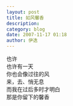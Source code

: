 ```yaml
---
layout: post
title: 如风馨香
description: 
category: blog
date: 2007-11-17 01:18
author: 伊迭
---
```


也许  
也许有一天  
你也会像过往的风  
来，去、悄无息  
而我在过后多时才明白  
那是你留下的馨香
